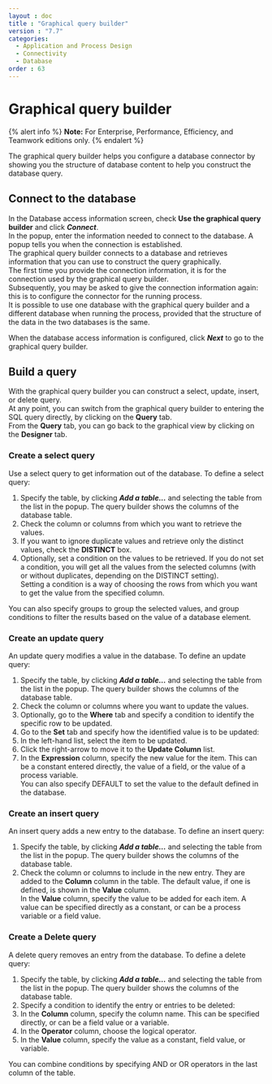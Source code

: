 ```yaml
---
layout : doc
title : "Graphical query builder"
version : "7.7"
categories:
  - Application and Process Design
  - Connectivity
  - Database
order : 63
---
```

# Graphical query builder

{% alert info %}
**Note:** For Enterprise, Performance, Efficiency, and Teamwork editions only.
{% endalert %}

The graphical query builder helps you configure a database connector by showing you the structure of database content to help you construct the database query.

## Connect to the database

In the Database access information screen, check **Use the graphical query builder** and click **_Connect_**.  
In the popup, enter the information needed to connect to the database. A popup tells you when the connection is established.  
The graphical query builder connects to a database and retrieves information that you can use to construct the query graphically.  
The first time you provide the connection information, it is for the connection used by the graphical query builder.  
Subsequently, you may be asked to give the connection information again: this is to configure the connector for the running process.  
It is possible to use one database with the graphical query builder and a different database when running the process, provided that the structure of the data in the two databases is the same.

When the database access information is configured, click **_Next_** to go to the graphical query builder.

## Build a query

With the graphical query builder you can construct a select, update, insert, or delete query.  
At any point, you can switch from the graphical query builder to entering the SQL query directly, by clicking on the **Query** tab.  
From the **Query** tab, you can go back to the graphical view by clicking on the **Designer** tab.

### Create a select query

Use a select query to get information out of the database. To define a select query:

1. Specify the table, by clicking **_Add a table..._** and selecting the table from the list in the popup. The query builder shows the columns of the database table.
2. Check the column or columns from which you want to retrieve the values.
3. If you want to ignore duplicate values and retrieve only the distinct values, check the **DISTINCT** box.
4. Optionally, set a condition on the values to be retrieved. 
If you do not set a condition, you will get all the values from the selected columns (with or without duplicates, depending on the DISTINCT setting).  
Setting a condition is a way of choosing the rows from which you want to get the value from the specified column.

You can also specify groups to group the selected values, and group conditions to filter the results based on the value of a database element.

### Create an update query

An update query modifies a value in the database. To define an update query:

1. Specify the table, by clicking **_Add a table..._** and selecting the table from the list in the popup. The query builder shows the columns of the database table.
2. Check the column or columns where you want to update the values.
3. Optionally, go to the **Where** tab and specify a condition to identify the specific row to be updated.
4. Go to the **Set** tab and specify how the identified value is to be updated:
  1. In the left-hand list, select the item to be updated.
  2. Click the right-arrow to move it to the **Update Column** list.
  3. In the **Expression** column, specify the new value for the item. 
This can be a constant entered directly, the value of a field, or the value of a process variable.  
You can also specify DEFAULT to set the value to the default defined in the database.

### Create an insert query

An insert query adds a new entry to the database. To define an insert query:

1. Specify the table, by clicking **_Add a table..._** and selecting the table from the list in the popup. The query builder shows the columns of the database table.
2. Check the column or columns to include in the new entry. They are added to the **Column** column in the table. The default value, if one is defined, is shown in the **Value** column.  
In the **Value** column, specify the value to be added for each item. A value can be specified directly as a constant, or can be a process variable or a field value.

### Create a Delete query

A delete query removes an entry from the database. To define a delete query:

1. Specify the table, by clicking **_Add a table..._** and selecting the table from the list in the popup. The query builder shows the columns of the database table.
2. Specify a condition to identify the entry or entries to be deleted:
  1. In the **Column** column, specify the column name. This can be specified directly, or can be a field value or a variable. 
  2. In the **Operator** column, choose the logical operator.
  3. In the **Value** column, specify the value as a constant, field value, or variable.

You can combine conditions by specifying AND or OR operators in the last column of the table.
